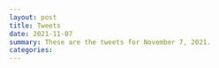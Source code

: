 ```yaml
---
layout: post
title: Tweets
date: 2021-11-07
summary: These are the tweets for November 7, 2021.
categories:
---
```


